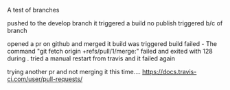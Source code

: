 A test of branches

pushed to the develop branch
it triggered a build
no publish triggered b/c of branch

opened a pr on github and merged it
build was triggered
build failed - The command "git fetch origin +refs/pull/1/merge:" failed and exited with 128 during .
tried a manual restart from travis and it failed again

trying another pr and not merging it this time....
https://docs.travis-ci.com/user/pull-requests/